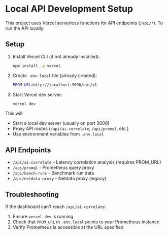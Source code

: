 # Local API Development Setup

This project uses Vercel serverless functions for API endpoints (`/api/*`). To run the API locally:

## Setup

1. Install Vercel CLI (if not already installed):
   ```bash
   npm install -g vercel
   ```

2. Create `.env.local` file (already created):
   ```bash
   PROM_URL=http://localhost:9090/api/v1
   ```

3. Start Vercel dev server:
   ```bash
   vercel dev
   ```

This will:
- Start a local dev server (usually on port 3000)
- Proxy API routes (`/api/ai-correlate`, `/api/promql`, etc.)
- Use environment variables from `.env.local`

## API Endpoints

- `/api/ai-correlate` - Latency correlation analysis (requires PROM_URL)
- `/api/promql` - Prometheus query proxy
- `/api/bench-runs` - Benchmark run data
- `/api/netdata-proxy` - Netdata proxy (legacy)

## Troubleshooting

If the dashboard can't reach `/api/ai-correlate`:
1. Ensure `vercel dev` is running
2. Check that `PROM_URL` in `.env.local` points to your Prometheus instance
3. Verify Prometheus is accessible at the URL specified

